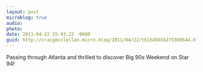 ```yaml
---
layout: post
microblog: true
audio: 
photo: 
date: 2011-04-22 15:43:22 -0600
guid: http://craigmcclellan.micro.blog/2011/04/22/t61545656275308544.html
---
```

Passing through Atlanta and thrilled to discover Big 90s Weekend on Star 94!
